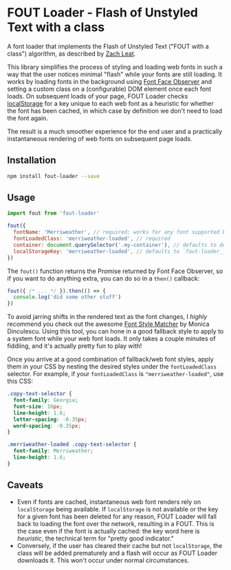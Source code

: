 # FOUT Loader - Flash of Unstyled Text with a class

A font loader that implements the Flash of Unstyled Text ("FOUT with a class") algorithm, as described by [Zach Leat](https://www.zachleat.com/web/comprehensive-webfonts/#fout-class).

This library simplifies the process of styling and loading web fonts in such a way that the user notices minimal "flash" while your fonts are still loading. It works by loading fonts in the background using [Font Face Observer](https://fontfaceobserver.com/) and setting a custom class on a (configurable) DOM element once each font loads. On subsequent loads of your page, FOUT Loader checks [localStorage](https://developer.mozilla.org/en-US/docs/Web/API/Window/localStorage) for a key unique to each web font as a heuristic for whether the font has been cached, in which case by definition we don't need to load the font again.

The result is a much smoother experience for the end user and a practically instantaneous rendering of web fonts on subsequent page loads.

## Installation

```bash
npm install fout-loader --save
```

## Usage

```js
import fout from 'fout-loader'

fout({
  fontName: 'Merriweather', // required; works for any font supported by Font Face Observer
  fontLoadedClass: 'merriweather-loaded', // required
  container: document.querySelector('.my-container'), // defaults to document.documentElement
  localStorageKey: 'merriweather-loaded', // defaults to `fout-loader__${options.fontName}`
})
```

The `fout()` function returns the Promise returned by Font Face Observer, so if you want to do anything extra, you can do so in a `then()` callback:

```js
fout({ /* ... */ }).then(() => {
  console.log('did some other stuff')
})
```

To avoid jarring shifts in the rendered text as the font changes, I _highly_ recommend you check out the awesome [Font Style Matcher](https://meowni.ca/font-style-matcher/) by Monica Dinculescu. Using this tool, you can hone in a good fallback style to apply to a system font while your web font loads. It only takes a couple minutes of fiddling, and it's actually pretty fun to play with!

Once you arrive at a good combination of fallback/web font styles, apply them in your CSS by nesting the desired styles under the `fontLoadedClass` selector. For example, if your `fontLoadedClass` is `"merriweather-loaded"`, use this CSS:

```css
.copy-text-selector {
  font-family: Georgia;
  font-size: 16px;
  line-height: 1.6;
  letter-spacing: -0.35px;
  word-spacing: -0.35px;
}

.merriweather-loaded .copy-text-selector {
  font-family: Merriweather;
  line-height: 1.6;
}
```

## Caveats

* Even if fonts are cached, instantaneous web font renders rely on `localStorage` being available. If `localStorage` is not available or the key for a given font has been deleted for any reason, FOUT Loader will fall back to loading the font over the network, resulting in a FOUT. This is the case even if the font is actually cached: the key word here is _heuristic_, the technical term for "pretty good indicator."
* Conversely, if the user has cleared their cache but not `localStorage`, the class will be added prematurely and a flash will occur as FOUT Loader downloads it. This won't occur under normal circumstances.
